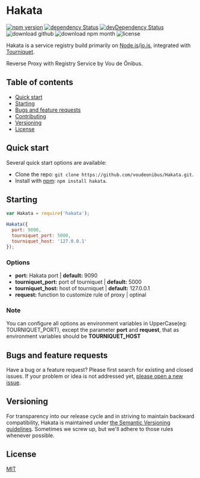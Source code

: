 # Hakata

[![npm version](https://img.shields.io/npm/v/hakata.svg?style=flat)](https://www.npmjs.com/package/hakata)
[![dependency Status](https://img.shields.io/david/voudeonibus/hakata.svg?style=flat)](https://david-dm.org/voudeonibus/hakata#info=dependencies)
[![devDependency Status](https://img.shields.io/david/dev/voudeonibus/hakata.svg?style=flat)](https://david-dm.org/voudeonibus/hakata#info=devDependencies)
![download github](https://img.shields.io/github/downloads/voudeonibus/Hakata/latest/total.svg)
![download npm month](https://img.shields.io/npm/dm/hakata.svg)
![license](https://img.shields.io/npm/l/hakata.svg)

Hakata is a service registry build primarily on [Node.js](http://nodejs.org/)/[io.js](https://iojs.org/en/index.html), integrated with [Tourniquet](https://github.com/voudeonibus/Tourniquet).

Reverse Proxy with Registry Service by Vou de Ônibus.

## Table of contents

- [Quick start](#quick-start)
- [Starting](#starting)
- [Bugs and feature requests](#bugs-and-feature-requests)
- [Contributing](#contributing)
- [Versioning](#versioning)
- [License](#license)

## Quick start

Several quick start options are available:

- Clone the repo: `git clone https://github.com/voudeonibus/Hakata.git`.
- Install with [npm](https://www.npmjs.com): `npm install hakata`.

## Starting

```javascript
var Hakata = require('hakata');

Hakata({
  port: 9090,
  tourniquet_port: 5000,
  tourniquet_host: '127.0.0.1'
});
```

### Options

- **port:** Hakata port | **default:** 9090
- **tourniquet_port:** port of tourniquet | **default:** 5000
- **tourniquet_host:** host of tourniquet | **default:** 127.0.0.1
- **request:** function to customize rule of proxy | optinal

### Note

You can configure all options as environment variables in UpperCase(eg: TOURNIQUET_PORT), except the parameter **port** and **request**, that as environment variables
should be **TOURNIQUET_HOST**


## Bugs and feature requests

Have a bug or a feature request? Please first search for existing and closed issues. If your problem or idea is not addressed yet, [please open a new issue](https://github.com/voudeonibus/Hakata/issues/new).

## Versioning

For transparency into our release cycle and in striving to maintain backward compatibility, Hakata is maintained under [the Semantic Versioning guidelines](http://semver.org/). Sometimes we screw up, but we'll adhere to those rules whenever possible.

## License

[MIT](https://github.com/voudeonibus/Hakata/blob/master/LICENSE)
